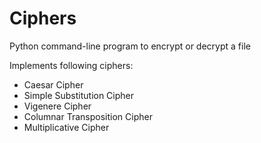 # Ciphers

Python command-line program to encrypt or decrypt a file

Implements following ciphers:
  - Caesar Cipher
  - Simple Substitution Cipher
  - Vigenere Cipher
  - Columnar Transposition Cipher
  - Multiplicative Cipher
